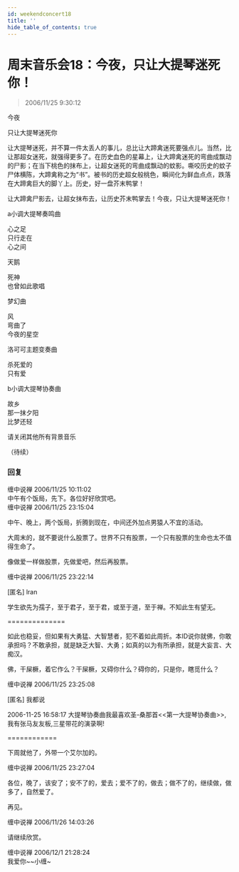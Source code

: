 ```yaml
---
id: weekendconcert18
title: ''
hide_table_of_contents: true
---
```


# 周末音乐会18：今夜，只让大提琴迷死你！

> 2006/11/25 9:30:12

<div style={{color: '#FF0000', fontWeight: '500', fontSize: 'xxx-large', lineHeight: '130%', textAlign: 'center', marginBottom: '30px'}}>

今夜
 
只让大提琴迷死你
</div>

让大提琴迷死，并不算一件太丢人的事儿，总比让大蹄禽迷死要强点儿。当然，比让那超女迷死，就强得更多了。在历史血色的星幕上，让大蹄禽迷死的弯曲成飘动的尸影；在当下桃色的抹布上，让超女迷死的弯曲成飘动的蚊影。嘶咬历史的蚊子尸体横陈，大蹄禽称之为“书”。被书的历史超女般桃色，瞬间化为鲜血点点，跌落在大蹄禽巨大的脚丫上。历史，好一盘芥末鸭掌！

让大蹄禽尸影去，让超女抹布去，让历史芥末鸭掌去！今夜，只让大提琴迷死你！

<div style={{textAlign: 'center', fontSize: 'large'}}>
<div style={{color: '#FF0000', fontWeight: '500', fontSize: 'x-large', lineHeight: '120%', marginTop: '20px',  marginBottom: '10px'}}> 
a小调大提琴奏鸣曲
</div>
 
心之足<br/>
只行走在<br/>
心之间

<div style={{color: '#FF0000', fontWeight: '500', fontSize: 'x-large', lineHeight: '120%', marginTop: '20px'}}> 

天鹅
</div>
 
死神<br/>
也曾如此歌唱

<div style={{color: '#FF0000', fontWeight: '500', fontSize: 'x-large', lineHeight: '120%', marginTop: '20px',  marginBottom: '10px'}}> 

梦幻曲
</div>
 
风<br/>
弯曲了<br/>
今夜的星空

<div style={{color: '#FF0000', fontWeight: '500', fontSize: 'x-large', lineHeight: '120%', marginTop: '20px',  marginBottom: '10px'}}> 

洛可可主题变奏曲
</div>
 
杀死爱的<br/>
只有爱

<div style={{color: '#FF0000', fontWeight: '500', fontSize: 'x-large', lineHeight: '120%', marginTop: '20px',  marginBottom: '10px'}}> 

b小调大提琴协奏曲
</div>
 
故乡<br/>
那一抹夕阳<br/>
比梦还轻
 
 <div style={{ fontWeight: '500', fontSize: '24px', lineHeight: '120%', marginTop: '20px',  marginBottom: '10px'}}> 
       
请关闭其他所有背景音乐
</div>
</div>
 
（待续）

### 回复

<div class='blog-comment'>
<span class='blog-comment-chan'>缠中说禅</span> 2006/11/25 10:11:02<br/>
中午有个饭局，先下。各位好好欣赏吧。
</div>

<div class='blog-comment'>
<span class='blog-comment-chan'>缠中说禅</span> 2006/11/25 23:15:04<br/>

中午、晚上，两个饭局，折腾到现在，中间还外加点男猿人不宜的活动。

大周末的，就不要说什么股票了。世界不只有股票，一个只有股票的生命也太不值得生命了。

像做爱一样做股票，先做爱吧，然后再股票。
</div>

<div class='blog-comment'>
<span class='blog-comment-chan'>缠中说禅</span> 2006/11/25 23:22:14<br/>

[匿名] lran 

学生欲先为孺子，至于君子，至于君，或至于道，至于禅。不知此生有望无。

==============

如此也稳妥，但如果有大勇猛、大智慧者，犯不着如此周折。本ID说你就佛，你敢承担吗？不敢承担，就是缺乏大智、大勇；如真的以为有所承担，就是大妄言、大痴汉。

 佛，干屎橛，着它作么？干屎橛，又碍你什么？碍你的，只是你，瞎觅什么？
</div>

<div class='blog-comment'>
<span class='blog-comment-chan'>缠中说禅</span> 2006/11/25 23:25:08<br/>

[匿名] 我都说 

 
2006-11-25 16:58:17 
大提琴协奏曲我最喜欢圣-桑那首<<第一大提琴协奏曲>>,我有张马友友板,三星带花的演录啊! 
 
============

下周就他了，外带一个艾尔加的。
</div>

<div class='blog-comment'>
<span class='blog-comment-chan'>缠中说禅</span> 2006/11/25 23:27:04<br/>

各位，晚了，该安了；安不了的，爱去；爱不了的，做去；做不了的，继续做，做多了，自然爱了。

再见。
</div>

<div class='blog-comment'>
<span class='blog-comment-chan'>缠中说禅</span> 2006/11/26 14:03:26<br/>

请继续欣赏。
</div>

<div class='blog-comment'>
<span class='blog-comment-chan'>缠中说禅</span> 2006/12/1 21:28:24<br/>
我爱你~~小缠~
</div>
